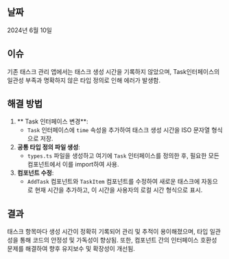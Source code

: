 ## 날짜

2024년 6월 10일

## 이슈

기존 태스크 관리 앱에서는 태스크 생성 시간을 기록하지 않았으며, Task인터페이스의 일관성 부족과 명확하지 않은 타입 정의로 인해 에러가 발생함.

## 해결 방법

1. ** Task 인터페이스 변경**:
   - `Task` 인터페이스에 `time` 속성을 추가하여 태스크 생성 시간을 ISO 문자열 형식으로 저장.
2. **공통 타입 정의 파일 생성**:
   - `types.ts` 파일을 생성하고 여기에 `Task` 인터페이스를 정의한 후, 필요한 모든 컴포넌트에서 이를 import하여 사용.
3. **컴포넌트 수정**:
   - `AddTask` 컴포넌트와 `TaskItem` 컴포넌트를 수정하여 새로운 태스크에 자동으로 현재 시간을 추가하고, 이 시간을 사용자의 로컬 시간 형식으로 표시.

## 결과

태스크 항목마다 생성 시간이 정확히 기록되어 관리 및 추적이 용이해졌으며, 타입 일관성을 통해 코드의 안정성 및 가독성이 향상됨. 또한, 컴포넌트 간의 인터페이스 호환성 문제를 해결하여 향후 유지보수 및 확장성이 개선됨.
